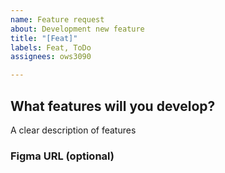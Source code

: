 ```yaml
---
name: Feature request
about: Development new feature
title: "[Feat]"
labels: Feat, ToDo
assignees: ows3090

---
```


## What features will you develop?
A clear description of features

### Figma URL (optional)
